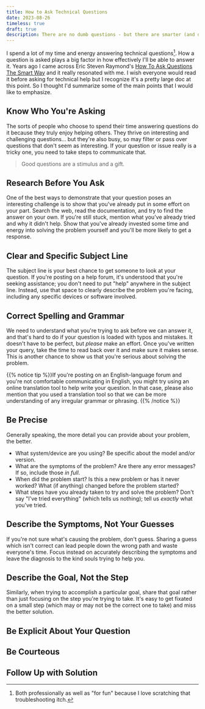 ```yaml
---
title: How to Ask Technical Questions
date: 2023-08-26
timeless: true
draft: true
description: There are no dumb questions - but there are smarter (and dumber) ways to ask them.
---
```

I spend a lot of my time and energy answering technical questions[^1]. How a question is asked plays a big factor in how effectively I'll be able to answer it. Years ago I came across Eric Steven Raymond's [How To Ask Questions The Smart Way](http://www.catb.org/~esr/faqs/smart-questions.html) and it really resonated with me. I wish everyone would read it before asking for technical help but I recognize it's a pretty large doc at this point. So I thought I'd summarize some of the main points that I would like to emphasize.

## Know Who You're Asking
The sorts of people who choose to spend their time answering questions do it because they truly enjoy helping others. They thrive on interesting and challenging questions... but they're also busy, so may filter or pass over questions that don't seem as interesting. If your question or issue really is a tricky one, you need to take steps to communicate that.

> Good questions are a stimulus and a gift.

## Research Before You Ask
One of the best ways to demonstrate that your question poses an interesting challenge is to show that you've already put in some effort on your part. Search the web, read the documentation, and try to find the answer on your own. If you're still stuck, mention what you've already tried and why it didn't help. Show that you've already invested some time and energy into solving the problem yourself and you'll be more likely to get a response.

## Clear and Specific Subject Line
The subject line is your best chance to get someone to look at your question. If you're posting on a help forum, it's understood that you're seeking assistance; you don't need to put "help" anywhere in the subject line. Instead, use that space to clearly describe the problem you're facing, including any specific devices or software involved.

## Correct Spelling and Grammar
We need to understand what you're trying to ask before we can answer it, and that's hard to do if your question is loaded with typos and mistakes. It doesn't have to be perfect, but *please* make an effort. Once you've written your query, take the time to read back over it and make sure it makes sense. This is another chance to show us that you're serious about solving the problem.

{{% notice tip %}}If you're posting on an English-language forum and you're not comfortable communicating in English, you might try using an online translation tool to help write your question. In that case, please also mention that you used a translation tool so that we can be more understanding of any irregular grammar or phrasing.
{{% /notice %}}

## Be Precise
Generally speaking, the more detail you can provide about your problem, the better.

- What system/device are you using? Be specific about the model and/or version.
- What are the symptoms of the problem? Are there any error messages? If so, include those *in full*.
- When did the problem start? Is this a new problem or has it never worked? What (if anything) changed before the problem started?
- What steps have you already taken to try and solve the problem? Don't say "I've tried everything" (which tells us nothing); tell us *exactly* what you've tried.

## Describe the Symptoms, Not Your Guesses
If you're not sure what's causing the problem, don't guess. Sharing a guess which isn't correct can lead people down the wrong path and waste everyone's time. Focus instead on accurately describing the symptoms and leave the diagnosis to the kind souls trying to help you.

## Describe the Goal, Not the Step
Similarly, when trying to accomplish a particular goal, share that goal rather than just focusing on the step you're trying to take. It's easy to get fixated on a small step (which may or may not be the correct one to take) and miss the better solution.

## Be Explicit About Your Question

## Be Courteous

## Follow Up with Solution



[^1]: Both professionally as well as "for fun" because I love scratching that troubleshooting itch.
